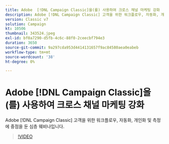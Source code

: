 ```yaml
---
title: Adobe  [!DNL Campaign Classic]을(를) 사용하여 크로스 채널 마케팅 강화
description: Adobe [!DNL Campaign Classic] 고객을 위한 워크플로우, 자동화, 개인화 및 측정에 중점을 둔 심층적인 웨비나입니다.
version: Classic v7
solution: Campaign
kt: 10506
thumbnail: 343524.jpeg
exl-id: bf0a7290-d5fb-4c6c-88f0-2ceecbf794e3
duration: 3650
source-git-commit: 9a297cda953d4414131657f9ac84580aea0eabeb
workflow-type: tm+mt
source-wordcount: '38'
ht-degree: 0%

---
```


# Adobe [!DNL Campaign Classic]을(를) 사용하여 크로스 채널 마케팅 강화

Adobe [!DNL Campaign Classic] 고객을 위한 워크플로우, 자동화, 개인화 및 측정에 중점을 둔 심층 웨비나입니다.

>[!VIDEO](https://video.tv.adobe.com/v/343524/?quality=12&learn=on)
